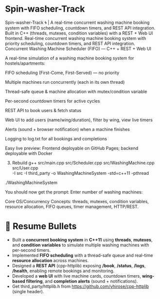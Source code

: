 # Spin-washer-Track
Spin-washer-Track 🌀 | A real-time concurrent washing machine booking system with FIFO scheduling, countdown timers, and REST API integration. Built in C++ (threads, mutexes, condition variables) with a REST + Web UI frontend.
Real-time concurrent washing machine booking system with priority scheduling, countdown timers, and REST API integration.
Concurrent Washing Machine Scheduler (FIFO) — C++ + REST + Web UI

A real-time simulation of a washing machine booking system for hostels/apartments:

FIFO scheduling (First-Come, First-Served) — no priority

Multiple machines run concurrently (each in its own thread)

Thread-safe queue & machine allocation with mutex/condition variable

Per-second countdown timers for active cycles

REST API to book users & fetch status

Web UI to add users (name/wing/duration), filter by wing, view live timers

Alerts (sound + browser notification) when a machine finishes

Logging to log.txt for all bookings and completions

Easy live preview: Frontend deployable on GitHub Pages; backend deployable with Docker

3) Rebuild
g++ src/main.cpp src/Scheduler.cpp src/WashingMachine.cpp src/User.cpp \
   -I src -I third_party -o WashingMachineSystem -std=c++11 -pthread

./WashingMachineSystem


You should now get the prompt: Enter number of washing machines:

Core OS/Concurrency Concepts: threads, mutexes, condition variables, resource allocation, FIFO queues, timer management, HTTP/REST.
# 💼 Resume Bullets 

- Built a **concurrent booking system** in **C++11** using **threads**, **mutexes**, and **condition variables** to simulate multiple washing machines with per-second timers.
- Implemented **FIFO scheduling** with a thread-safe queue and real-time **resource allocation** across machines.
- Designed a **REST API** (cpp-httplib) exposing **/book**, **/status**, **/logs**, **/health**, enabling remote bookings and monitoring.
- Developed a **web UI** with live machine cards, countdown timers, **wing-based filtering**, and **completion alerts** (sound + notifications).
- Get third_party/httplib.h from https://github.com/yhirose/cpp-httplib
 (single header).
